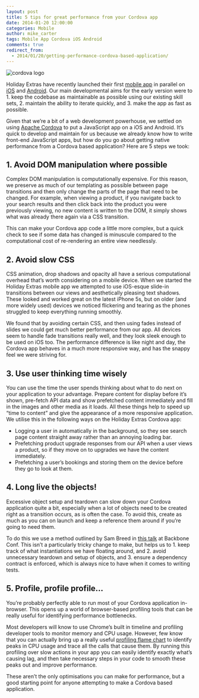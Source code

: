 ```yaml
---
layout: post
title: 5 tips for great performance from your Cordova app
date: 2014-01-20 12:00:00
categories: Mobile
author: mike_carter
tags: Mobile App Cordova iOS Android
comments: true
redirect_from: 
  - 2014/01/20/getting-performance-cordova-based-application/
---
```


<img src="http://cordova.apache.org/images/cordova_bot.png" alt="cordova logo">

Holiday Extras have recently launched their first [mobile app](http://mobile.holidayextras.co.uk/) in parallel on [iOS](http://mobile.holidayextras.co.uk/) and [Android](http://mobile.holidayextras.co.uk/). Our main developmental aims for the early version were to 1. keep the codebase as maintainable as possible using our existing skill sets, 2. maintain the ability to iterate quickly, and 3. make the app as fast as possible.

Given that we’re a bit of a web development powerhouse, we settled on using [Apache Cordova](http://cordova.apache.org/) to put a JavaScript app on a iOS and Android. It’s quick to develop and maintain for us because we already know how to write front-end JavaScript apps, but how do you go about getting native performance from a Cordova based application? Here are 5 steps we took:

## 1. Avoid DOM manipulation where possible

Complex DOM manipulation is computationally expensive. For this reason, we preserve as much of our templating as possible between page transitions and then only change the parts of the page that need to be changed. For example, when viewing a product, if you navigate back to your search results and then click back into the product you were previously viewing, no new content is written to the DOM, it simply shows what was already there again via a CSS transition.

This can make your Cordova app code a little more complex, but a quick check to see if some data has changed is minuscule compared to the computational cost of re-rendering an entire view needlessly.

## 2. Avoid slow CSS

CSS animation, drop shadows and opacity all have a serious computational overhead that’s worth considering on a mobile device. When we started the Holiday Extras mobile app we attempted to use iOS-esque slide-in transitions between our views and aesthetically pleasing text shadows. These looked and worked great on the latest iPhone 5s, but on older (and more widely used) devices we noticed flickering and tearing as the phones struggled to keep everything running smoothly.

We found that by avoiding certain CSS, and then using fades instead of slides we could get much better performance from our app. All devices seem to handle fade transitions really well, and they look sleek enough to be used on iOS too. The performance difference is like night and day, the Cordova app behaves in a much more responsive way, and has the snappy feel we were striving for.

## 3. Use user thinking time wisely

You can use the time the user spends thinking about what to do next on your application to your advantage. Prepare content for display before it’s shown, pre-fetch API data and show prefetched content immediately and fill in the images and other media as it loads. All these things help to speed up “time to content” and give the appearance of a more responsive application. We utilise this in the following ways on the Holiday Extras Cordova app:

* Logging a user in automatically in the background, so they see search page content straight away rather than an annoying loading bar.
* Prefetching product upgrade responses from our API when a user views a product, so if they move on to upgrades we have the content immediately.
* Prefetching a user’s bookings and storing them on the device before they go to look at them.

## 4. Long live the objects!

Excessive object setup and teardown can slow down your Cordova application quite a bit, especially when a lot of objects need to be created right as a transition occurs, as is often the case. To avoid this, create as much as you can on launch and keep a reference them around if you’re going to need them.

To do this we use a method outlined by Sam Breed in [this talk](https://www.youtube.com/watch?v=Lm05e5sJaE8) at Backbone Conf. This isn’t a particularly tricky change to make, but helps us to 1.  keep track of what instantiations we have floating around, and 2. avoid unnecessary teardown and setup of objects, and 3. ensure a dependency contract is enforced, which is always nice to have when it comes to writing tests.

## 5. Profile, profile profile…

You’re probably perfectly able to run most of your Cordova application in-browser. This opens up a world of browser-based profiling tools that can be really useful for identifying performance bottlenecks.

Most developers will know to use Chrome’s built in timeline and profiling developer tools to monitor memory and CPU usage. However, few know that you can actually bring up a really useful [profiling flame chart](https://developers.google.com/chrome-developer-tools/docs/flame-chart) to identify peaks in CPU usage and trace all the calls that cause them. By running this profiling over slow actions in your app you can easily identify exactly what’s causing lag, and then take necessary steps in your code to smooth these peaks out and improve performance.

These aren’t the only optimisations you can make for performance, but a good starting point for anyone attempting to make a Cordova based application.